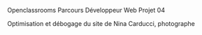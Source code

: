 Openclassrooms Parcours Développeur Web Projet 04

Optimisation et débogage du site de Nina Carducci, photographe
